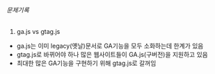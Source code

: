 ###### 문제기록

1. ga.js vs gtag.js
  - ga.js는 이미 legacy(옛날)문서로 GA기능을 모두 소화하는데 한계가 있음
  - gtag.js로 바뀌어야 하나 많은 웹사이트들이 GA.js(구버전)을 지원하고 있음
  - 최대한 많은 GA기능을 구현하기 위해 gtag.js로 갈꺼임
